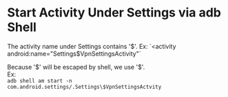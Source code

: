 
# Start Activity Under Settings via adb Shell

The activity name under Settings contains '$'.  
Ex:  
`<activity android:name="Settings$VpnSettingsActivity"`  

Because '$' will be escaped by shell, we use '\$'.  
Ex:  
`adb shell am start -n com.android.settings/.Settings\$VpnSettingsActvity`
